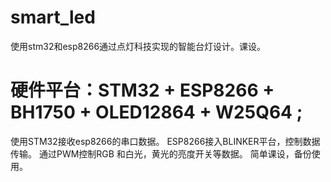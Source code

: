 # smart_led
使用stm32和esp8266通过点灯科技实现的智能台灯设计。课设。
# 硬件平台：STM32 + ESP8266 + BH1750 + OLED12864 + W25Q64 ;
使用STM32接收esp8266的串口数据。
ESP8266接入BLINKER平台，控制数据传输。
通过PWM控制RGB 和白光，黄光的亮度开关等数据。
简单课设，备份使用。
